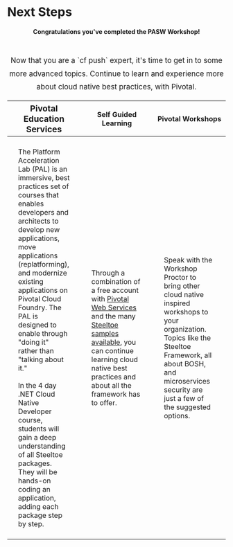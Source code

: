 # Next Steps

<p style="text-align:center"><h4 style="text-align:center">Congratulations you've completed the PASW Workshop!</h4></p>
<p style="line-height:180%;font-size:larger;text-align:center;padding-top:25px">Now that you are a `cf push` expert, it's time to get in to some more advanced topics. Continue to learn and experience more about cloud native best practices, with Pivotal.</p>
<table class="table">
  <thead>
    <tr>
    <th style="text-align:center;width:33%;font-size:larger;">Pivotal Education Services</th>
    <th style="text-align:center;width:33%">Self Guided Learning</th>
    <th style="text-align:center;width:33%">Pivotal Workshops</th>
  </tr>
  </thead>
  <tbody>
  <tr>
    <td style="padding:25px">The Platform Acceleration Lab (PAL) is an immersive, best practices set of courses that enables developers and architects to develop new applications, move applications (replatforming), and modernize existing applications on Pivotal Cloud Foundry. The PAL is designed to enable through "doing it" rather than "talking about it."
    <br />
    <br />
    In the 4 day .NET Cloud Native Developer course, students will gain a deep understanding of all Steeltoe packages. They will be hands-on coding an application, adding each package step by step.</td>
    <td style="padding:25px">Through a combination of a free account with <a href="https://run.pivotal.io/" target="_blank">Pivotal Web Services</a> and the many <a href="https://github.com/SteeltoeOSS/Samples" target="_blank">Steeltoe samples available</a>, you can continue learning cloud native best practices and about all the framework has to offer.</td>
    <td style="padding:25px">Speak with the Workshop Proctor to bring other cloud native inspired workshops to your organization. Topics like the Steeltoe Framework, all about BOSH, and microservices security are just a few of the suggested options.</td>
  </tr>
  </tbody>
</table>